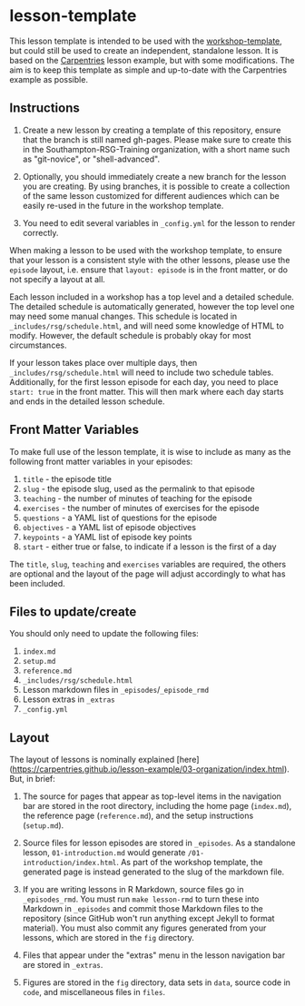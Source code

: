 # lesson-template

This lesson template is intended to be used with the
[workshop-template](https://github.com/Southampton-RSG-Training/workshop-template/),
but could still be used to create an independent, standalone lesson. It is based
on the [Carpentries](https://carpentries.github.io/lesson-example/) lesson
example, but with some modifications. The aim is to keep this template as simple
and up-to-date with the Carpentries example as possible.

## Instructions

1. Create a new lesson by creating a template of this repository, ensure that
   the branch is still named gh-pages. Please make sure to create this in the
   Southampton-RSG-Training organization, with a short name such as
   "git-novice", or "shell-advanced".

2. Optionally, you should immediately create a new branch for the lesson you
   are creating. By using branches, it is possible to create a collection of the
   same lesson customized for different audiences which can be easily re-used
   in the future in the workshop template.

3. You need to edit several variables in `_config.yml` for the lesson to render
   correctly.

When making a lesson to be used with the workshop template, to ensure that your
lesson is a consistent style with the other lessons, please use the `episode`
layout, i.e. ensure that `layout: episode` is in the front matter, or do not
specify a layout at all.

Each lesson included in a workshop has a top level and a detailed schedule. The
detailed schedule is automatically generated, however the top level one may need
some manual changes. This schedule is located in `_includes/rsg/schedule.html`,
and will need some knowledge of HTML to modify. However, the default schedule is
probably okay for most circumstances.

If your lesson takes place over multiple days, then `_includes/rsg/schedule.html`
will need to include two schedule tables. Additionally, for the first
lesson episode for each day, you need to place `start: true` in the front
matter. This will then mark where each day starts and ends in the detailed
lesson schedule.

## Front Matter Variables

To make full use of the lesson template, it is wise to include as many as the
following front matter variables in your episodes:

1. `title` - the episode title
2. `slug` - the episode slug, used as the permalink to that episode
3. `teaching` - the number of minutes of teaching for the episode
4. `exercises` - the number of minutes of exercises for the episode
5. `questions` - a YAML list of questions for the episode
6. `objectives` - a YAML list of episode objectives
7. `keypoints` - a YAML list of episode key points
8. `start` - either true or false, to indicate if a lesson is the first of a day

The `title`, `slug`, `teaching` and `exercises` variables are required, the
others are optional and the layout of the page will adjust accordingly to what
has been included.

## Files to update/create

You should only need to update the following files:

1. `index.md`
2. `setup.md`
3. `reference.md`
4. `_includes/rsg/schedule.html`
5. Lesson markdown files in `_episodes`/`_episode_rmd`
6. Lesson extras in `_extras`
7. `_config.yml`

## Layout

The layout of lessons is nominally explained [here]
(https://carpentries.github.io/lesson-example/03-organization/index.html). But,
in brief:

1.  The source for pages that appear as top-level items in the navigation bar
    are stored in the root directory, including the home page (`index.md`),
    the reference page (`reference.md`), and the setup instructions
    (`setup.md`).

2.  Source files for lesson episodes are stored in `_episodes`. As a standalone
    lesson, `01-introduction.md` would generate `/01-introduction/index.html`.
    As part of the workshop template, the generated page is instead generated
    to the slug of the markdown file.

3.  If you are writing lessons in R Markdown, source files go in
    `_episodes_rmd`. You must run `make lesson-rmd` to turn these into Markdown
    in `_episodes` and commit those Markdown files to the repository
    (since GitHub won't run anything except Jekyll to format material).
    You must also commit any figures generated from your lessons,
    which are stored in the `fig` directory.

5.  Files that appear under the "extras" menu in the lesson navigation bar are
    stored in `_extras`.

6.  Figures are stored in the `fig` directory, data sets in `data`,
    source code in `code`, and miscellaneous files in `files`.


